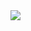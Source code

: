 <img src="https://cdn.nlark.com/yuque/0/2023/png/29519093/1674029892152-b987ac34-b0bc-4abe-bac6-05bbc16b7c6f.png">